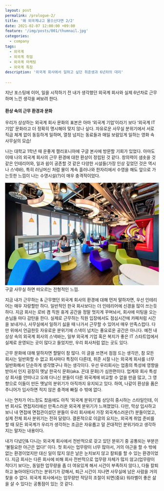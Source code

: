 ```yaml
---
layout: post
permalink: /prologue-2/
title: '왜 외국계냐고 물으신다면 2/2'
date: 2021-02-07 12:00:00 +09:00
feature: '/img/posts/001/thumnail.jpg'
categories:
  - company
tags:
  - 외국계
  - 외국계 취업
  - 외국계 마케팅
  - 외국계 특징
description: '외국계 회사에서 일하고 싶던 취준생과 6년차의 대리'

---
```

지난 포스팅에 이어, 일을 시작하기 전 내가 생각했던 외국계 회사와 실제 6년차로 근무하며 느낀 생각을 써보려 한다.


#### 환상 속의 근무 환경과 문화

우리가 상상하는 외국계 회사 문화의 표본은 아마 ‘외국계 기업’이라기 보다 ‘외국계 IT 기업’ 문화라고 더 정확히 명시해야 맞지 않나 싶다. 자유로운 사무실 분위기에서 서로 직급 체계 없이 동등하게 일하며, 열정 넘치는 동료들과 매일 보람있게 일하는 영화 속 사무실의 모습!

나는 대학교 1학년 때 운좋게 캘리포니아에 구글 본사에 방문할 기회가 있었다. 아마도 이때 나의 외국계 회사의 근무 환경에 대한 환상이 정립된 것 같다. 창의력이 샘솟을 것 같은 인테리어와, 일과 쉼이 공존할 것 같은 다양한 시설들(가장 인상 깊었던 것은 역시나 스낵바), 특히 러닝머신 처럼 물이 계속 흘러나와 한자리에서 수영을 해도 앞으로 가는듯한 느낌이 나는 수영시설(?)이 매우 충격적이었다.

![환상 속 외국계 회사 사무실](/img/posts/002/google.jpg)
구글 사무실 하면 떠오르는 전형적인 느낌.

지금 내가 근무하는 & 근무했던 외국계 회사의 환경에 대해 먼저 말하자면, 우선 인테리어는 매우 자랑할만 하다. 일반적인 한국 회사보다는 더 인테리어에 신경을 많이 쓰는듯 하다. 지금 회사는 로비 겸 직원 휴게 공간을 정말 멋지게 꾸며놔서, 회사에 미팅을 오는 손님들 마다 감탄을 한다. 실제로 근무하는 직원 입장에서도 점심시간에 카페처럼 시간을 보내거나, 사무실에서 일하기 싫을 때 나가서 근무할 수 있어서 매우 만족스럽다. 다만 위에서 언급한듯 자유로운 분위기에 스낵이 넘치는 풍요로운 공간은 아니다.  예전 내 상상 속의 외국계 회사의 스낵바는, 일부 외국계 기업 혹은 복지가 좋은 IT 스타트업에서 실제로 운영되는 곳이 많다고 들었지만, 우리 회사처럼 없는 곳도 있다.

근무 문화에 대해 말하자면 할말이 참 많다. 이 글을 쓰면서 점점 드는 생각은, 참 모든 회사는 일반화할 수 없고 회사마다 특징이 다른데, 취준 시절 나는 외국계 회사를 너무 일반화해서 단순하게 생각했구나 하는 생각이다. 우선 우리회사는 업종의 특성에 영향을 받아서 인지 굉장히 옛날 한국식 문화(aka. 꼰대 문화)가 심한편이다. 업계와 회사 특성 상 회사를 안떠나고 오래 다니신 분들이 다른 외국계에 비교할 수 없을 만큼 많고, 그 영향으로 이들이 만든 옛날의 분위기가 아직까지 유지되고 있다. 하여, 나같이 환상을 품은 주니어가 입사하면 적지 않은 충격에 빠질 수 밖에 없다.

나는 연차가 어느정도 찼음에도 아직 ‘외국계 분위기’를 상당히 중시하는 스타일인데, 이번 회사도 면접자리에선 만족스러운 외국계 분위기가 느껴졌었다. 다만, 막상 입사하고 보니 내 면접에 면접관이셨던 분들이 우리 회사에서 가장 외국계스러운(?) 분들이었고, 실제 전체 회사 분위기는 전혀 달랐다. 결론적으로 이글의 요지는, 외국계 취업 준비를 할 때 모든 외국계가 우리가 생각하는 조금은 자유롭고 덜 꼰대적인 분위기라고 생각하지는 말자는 내용이다.

내가 다녔던& 다니는 외국계 회사에서 전반적으로 갖고 있던 분위기 중 공통되는 부분은 ‘불필요한 야근은 없다!’ 이다. 첫 회사는 업무량이 너무 많아서, 거의 야근을 할 수 밖에 없는 환경이었지만 대신 일이 많지 않은 날은 눈치보지 않고 칼퇴를 할 수 있는 환경이었다. 지금 회사는 다른 회사에 비해 회사 전반적으로 업무량 자체가 많지 않고(업무량이 적다기 보다는, 동일한 업무량을 좀 더 여유있게 해서 시간이 부족하지 않다.), 다들 칼퇴하고 놀아야된다(?)는 분위기가 강해서, 퇴근 시간이 지나면 사무실에 남은 사람을 거의 찾을 수 없다. 외국계 회사에서는 업무량만 적당히 조절이 되면(중요) 워라벨이 좋은 삶을 살 수 있다는 공통점이 있는 것 같다.
